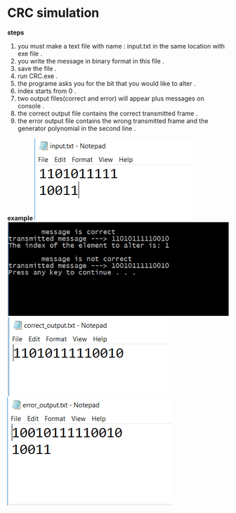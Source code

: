   # **CRC simulation**

  **steps**
  
  1. you must make a text file with name : input.txt in the same location with exe file .
  2. you write the message in binary format in this file .
  3. save the file .
  4. run CRC.exe .
  5. the programe asks you for the bit that you would like to alter .
  6. index starts from 0 .
  7. two output files(correct and error) will appear plus messages on console .
  8. the correct output file contains the correct transmitted frame .
  9. the error output file contains the wrong transmitted frame and the generator polynomial in the second line .

  **example**
   ![alt](https://github.com/MoamenAhmedEl-Nashar/computer-networks-codes/blob/master/screenshots/input.PNG?raw=true)
   ![alt](https://github.com/MoamenAhmedEl-Nashar/computer-networks-codes/blob/master/screenshots/console.PNG?raw=true)
   ![alt](https://github.com/MoamenAhmedEl-Nashar/computer-networks-codes/blob/master/screenshots/correct%20output.PNG?raw=true) 
   ![alt](https://github.com/MoamenAhmedEl-Nashar/computer-networks-codes/blob/master/screenshots/error%20output.PNG?raw=true) 

   

